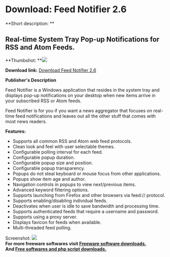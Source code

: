 # Download: Feed Notifier 2.6

**Short description: **

## Real-time System Tray Pop-up Notifications for RSS and Atom Feeds.

  
**Thumbshot: **![](http://www.freewarefiles.com/screenshot/feednotifier_md.jpg)   
  
**Download link:** [Download Feed Notifier 2.6](http://freesoftwares.boysofts.com/Feed-Notifier_program_64165.html)  
  

**Publisher's Description**  
  

Feed Notifier is a Windows application that resides in the system tray and
displays pop-up notifications on your desktop when new items arrive in your
subscribed RSS or Atom feeds.

Feed Notifier is for you if you want a news aggregator that focuses on real-
time feed notifications and leaves out all the other stuff that comes with
most news readers.

**Features:**

  * Supports all common RSS and Atom web feed protocols. 
  * Clean look and feel with user selectable themes. 
  * Configurable polling interval for each feed. 
  * Configurable popup duration. 
  * Configurable popup size and position. 
  * Configurable popup transparency. 
  * Popups do not steal keyboard or mouse focus from other applications. 
  * Popups show item age and author. 
  * Navigation controls in popups to view next/previous items. 
  * Advanced keyword filtering options. 
  * Supports launching from Firefox and other browsers via feed:// protocol. 
  * Supports enabling/disabling individual feeds. 
  * Deactivates when user is idle to save bandwidth and processing time. 
  * Supports authenticated feeds that require a username and password. 
  * Supports using a proxy server. 
  * Displays favicon for feeds when available. 
  * Multi-threaded feed polling. 

  
  
Screenshot: ![](http://www.freewarefiles.com/screenshot/feednotifier.jpg)  
**For more freeware softwares visit [Freeware software downloads.](http://freesoftwares.boysofts.com/)**   
**And [Free softwares and php script downloads.](http://www.boysofts.com/)**

